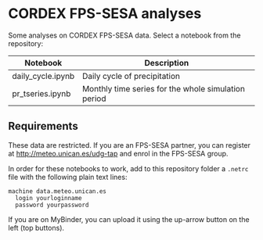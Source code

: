 # CORDEX FPS-SESA analyses

Some analyses on CORDEX FPS-SESA data. Select a notebook from the repository:

| Notebook | Description |
|----------|-------------|
| daily_cycle.ipynb | Daily cycle of precipitation |
| pr_tseries.ipynb | Monthly time series for the whole simulation period |

## Requirements

These data are restricted. If you are an FPS-SESA partner, you can register at http://meteo.unican.es/udg-tap and enrol in the FPS-SESA group.

In order for these notebooks to work, add to this repository folder a `.netrc` file with the following plain text lines:
```
machine data.meteo.unican.es
  login yourloginname
  password yourpassword
```

If you are on MyBinder, you can upload it using the up-arrow button on the left (top buttons).
